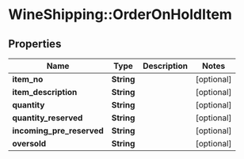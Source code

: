# WineShipping::OrderOnHoldItem

## Properties
Name | Type | Description | Notes
------------ | ------------- | ------------- | -------------
**item_no** | **String** |  | [optional] 
**item_description** | **String** |  | [optional] 
**quantity** | **String** |  | [optional] 
**quantity_reserved** | **String** |  | [optional] 
**incoming_pre_reserved** | **String** |  | [optional] 
**oversold** | **String** |  | [optional] 

